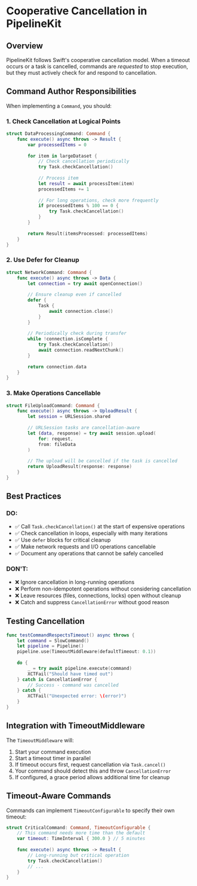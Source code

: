 # Cooperative Cancellation in PipelineKit

## Overview

PipelineKit follows Swift's cooperative cancellation model. When a timeout occurs or a task is cancelled, commands are *requested* to stop execution, but they must actively check for and respond to cancellation.

## Command Author Responsibilities

When implementing a `Command`, you should:

### 1. Check Cancellation at Logical Points

```swift
struct DataProcessingCommand: Command {
    func execute() async throws -> Result {
        var processedItems = 0
        
        for item in largeDataset {
            // Check cancellation periodically
            try Task.checkCancellation()
            
            // Process item
            let result = await processItem(item)
            processedItems += 1
            
            // For long operations, check more frequently
            if processedItems % 100 == 0 {
                try Task.checkCancellation()
            }
        }
        
        return Result(itemsProcessed: processedItems)
    }
}
```

### 2. Use Defer for Cleanup

```swift
struct NetworkCommand: Command {
    func execute() async throws -> Data {
        let connection = try await openConnection()
        
        // Ensure cleanup even if cancelled
        defer {
            Task {
                await connection.close()
            }
        }
        
        // Periodically check during transfer
        while !connection.isComplete {
            try Task.checkCancellation()
            await connection.readNextChunk()
        }
        
        return connection.data
    }
}
```

### 3. Make Operations Cancellable

```swift
struct FileUploadCommand: Command {
    func execute() async throws -> UploadResult {
        let session = URLSession.shared
        
        // URLSession tasks are cancellation-aware
        let (data, response) = try await session.upload(
            for: request,
            from: fileData
        )
        
        // The upload will be cancelled if the task is cancelled
        return UploadResult(response: response)
    }
}
```

## Best Practices

### DO:
- ✅ Call `Task.checkCancellation()` at the start of expensive operations
- ✅ Check cancellation in loops, especially with many iterations
- ✅ Use `defer` blocks for critical cleanup
- ✅ Make network requests and I/O operations cancellable
- ✅ Document any operations that cannot be safely cancelled

### DON'T:
- ❌ Ignore cancellation in long-running operations
- ❌ Perform non-idempotent operations without considering cancellation
- ❌ Leave resources (files, connections, locks) open without cleanup
- ❌ Catch and suppress `CancellationError` without good reason

## Testing Cancellation

```swift
func testCommandRespectsTimeout() async throws {
    let command = SlowCommand()
    let pipeline = Pipeline()
    pipeline.use(TimeoutMiddleware(defaultTimeout: 0.1))
    
    do {
        _ = try await pipeline.execute(command)
        XCTFail("Should have timed out")
    } catch is CancellationError {
        // Success - command was cancelled
    } catch {
        XCTFail("Unexpected error: \(error)")
    }
}
```

## Integration with TimeoutMiddleware

The `TimeoutMiddleware` will:
1. Start your command execution
2. Start a timeout timer in parallel
3. If timeout occurs first, request cancellation via `Task.cancel()`
4. Your command should detect this and throw `CancellationError`
5. If configured, a grace period allows additional time for cleanup

## Timeout-Aware Commands

Commands can implement `TimeoutConfigurable` to specify their own timeout:

```swift
struct CriticalCommand: Command, TimeoutConfigurable {
    // This command needs more time than the default
    var timeout: TimeInterval { 300.0 } // 5 minutes
    
    func execute() async throws -> Result {
        // Long-running but critical operation
        try Task.checkCancellation()
        // ...
    }
}
```